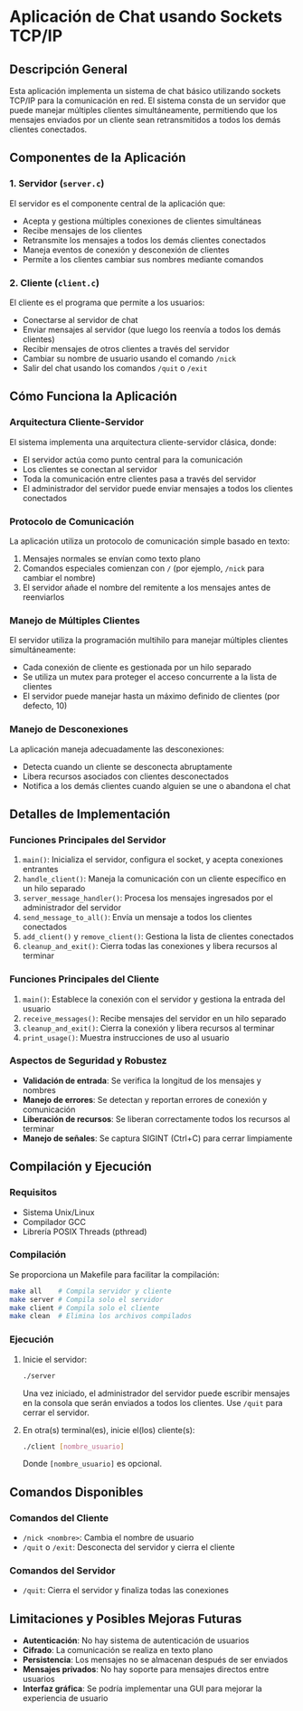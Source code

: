 # Aplicación de Chat usando Sockets TCP/IP

## Descripción General

Esta aplicación implementa un sistema de chat básico utilizando sockets TCP/IP para la comunicación en red. El sistema consta de un servidor que puede manejar múltiples clientes simultáneamente, permitiendo que los mensajes enviados por un cliente sean retransmitidos a todos los demás clientes conectados.

## Componentes de la Aplicación

### 1. Servidor (`server.c`)

El servidor es el componente central de la aplicación que:
- Acepta y gestiona múltiples conexiones de clientes simultáneas
- Recibe mensajes de los clientes
- Retransmite los mensajes a todos los demás clientes conectados
- Maneja eventos de conexión y desconexión de clientes
- Permite a los clientes cambiar sus nombres mediante comandos

### 2. Cliente (`client.c`)

El cliente es el programa que permite a los usuarios:
- Conectarse al servidor de chat
- Enviar mensajes al servidor (que luego los reenvía a todos los demás clientes)
- Recibir mensajes de otros clientes a través del servidor
- Cambiar su nombre de usuario usando el comando `/nick`
- Salir del chat usando los comandos `/quit` o `/exit`

## Cómo Funciona la Aplicación

### Arquitectura Cliente-Servidor

El sistema implementa una arquitectura cliente-servidor clásica, donde:
- El servidor actúa como punto central para la comunicación
- Los clientes se conectan al servidor
- Toda la comunicación entre clientes pasa a través del servidor
- El administrador del servidor puede enviar mensajes a todos los clientes conectados

### Protocolo de Comunicación

La aplicación utiliza un protocolo de comunicación simple basado en texto:
1. Mensajes normales se envían como texto plano
2. Comandos especiales comienzan con `/` (por ejemplo, `/nick` para cambiar el nombre)
3. El servidor añade el nombre del remitente a los mensajes antes de reenviarlos

### Manejo de Múltiples Clientes

El servidor utiliza la programación multihilo para manejar múltiples clientes simultáneamente:
- Cada conexión de cliente es gestionada por un hilo separado
- Se utiliza un mutex para proteger el acceso concurrente a la lista de clientes
- El servidor puede manejar hasta un máximo definido de clientes (por defecto, 10)

### Manejo de Desconexiones

La aplicación maneja adecuadamente las desconexiones:
- Detecta cuando un cliente se desconecta abruptamente
- Libera recursos asociados con clientes desconectados
- Notifica a los demás clientes cuando alguien se une o abandona el chat

## Detalles de Implementación

### Funciones Principales del Servidor

1. `main()`: Inicializa el servidor, configura el socket, y acepta conexiones entrantes
2. `handle_client()`: Maneja la comunicación con un cliente específico en un hilo separado
3. `server_message_handler()`: Procesa los mensajes ingresados por el administrador del servidor
4. `send_message_to_all()`: Envía un mensaje a todos los clientes conectados
5. `add_client()` y `remove_client()`: Gestiona la lista de clientes conectados
6. `cleanup_and_exit()`: Cierra todas las conexiones y libera recursos al terminar

### Funciones Principales del Cliente

1. `main()`: Establece la conexión con el servidor y gestiona la entrada del usuario
2. `receive_messages()`: Recibe mensajes del servidor en un hilo separado
3. `cleanup_and_exit()`: Cierra la conexión y libera recursos al terminar
4. `print_usage()`: Muestra instrucciones de uso al usuario

### Aspectos de Seguridad y Robustez

- **Validación de entrada**: Se verifica la longitud de los mensajes y nombres
- **Manejo de errores**: Se detectan y reportan errores de conexión y comunicación
- **Liberación de recursos**: Se liberan correctamente todos los recursos al terminar
- **Manejo de señales**: Se captura SIGINT (Ctrl+C) para cerrar limpiamente

## Compilación y Ejecución

### Requisitos

- Sistema Unix/Linux
- Compilador GCC
- Librería POSIX Threads (pthread)

### Compilación

Se proporciona un Makefile para facilitar la compilación:

```bash
make all    # Compila servidor y cliente
make server # Compila solo el servidor
make client # Compila solo el cliente
make clean  # Elimina los archivos compilados
```

### Ejecución

1. Inicie el servidor:
   ```bash
   ./server
   ```
   Una vez iniciado, el administrador del servidor puede escribir mensajes en la consola que serán enviados a todos los clientes. Use `/quit` para cerrar el servidor.

2. En otra(s) terminal(es), inicie el(los) cliente(s):
   ```bash
   ./client [nombre_usuario]
   ```
   Donde `[nombre_usuario]` es opcional.

## Comandos Disponibles

### Comandos del Cliente
- `/nick <nombre>`: Cambia el nombre de usuario
- `/quit` o `/exit`: Desconecta del servidor y cierra el cliente

### Comandos del Servidor
- `/quit`: Cierra el servidor y finaliza todas las conexiones

## Limitaciones y Posibles Mejoras Futuras

- **Autenticación**: No hay sistema de autenticación de usuarios
- **Cifrado**: La comunicación se realiza en texto plano
- **Persistencia**: Los mensajes no se almacenan después de ser enviados
- **Mensajes privados**: No hay soporte para mensajes directos entre usuarios
- **Interfaz gráfica**: Se podría implementar una GUI para mejorar la experiencia de usuario